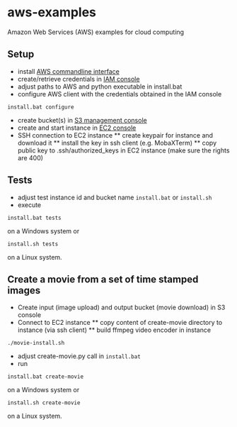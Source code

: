 # aws-examples

Amazon Web Services (AWS) examples for cloud computing

## Setup

* install [AWS commandline interface](https://aws.amazon.com/cli/)
* create/retrieve credentials in [IAM console](https://console.aws.amazon.com/iam/home)
* adjust paths to AWS and python executable in install.bat
* configure AWS client with the credentials obtained in the IAM console
```
install.bat configure
```
* create bucket(s) in [S3 management console ](https://s3.console.aws.amazon.com/)
* create and start instance in [EC2 console](https://console.aws.amazon.com/ec2/v2/home?region=eu-central-1)
* SSH connection to EC2 instance
** create keypair for instance and download it
** install the key in ssh client (e.g. MobaXTerm)
** copy public key to .ssh/authorized_keys in EC2 instance (make sure the rights are 400)

## Tests

* adjust test instance id and bucket name ``install.bat`` or ``install.sh``
* execute
```
install.bat tests
```
on a Windows system or
```
install.sh tests
```
on a Linux system.

## Create a movie from a set of time stamped images

* Create input (image upload) and output bucket (movie download) in S3 console
* Connect to EC2 instance
** copy content of create-movie directory to instance (via ssh client)
** build ffmpeg video encoder in instance
```
./movie-install.sh
```
* adjust create-movie.py call in ``install.bat``
* run
```
install.bat create-movie
```
on a Windows system or
```
install.sh create-movie
```
on a Linux system.
